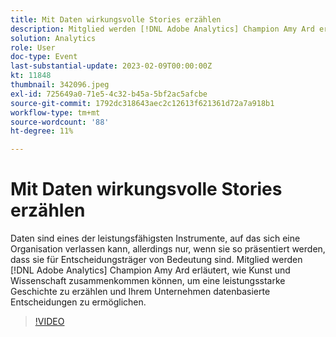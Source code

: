 ```yaml
---
title: Mit Daten wirkungsvolle Stories erzählen
description: Mitglied werden [!DNL Adobe Analytics] Champion Amy Ard erläutert, wie Kunst und Wissenschaft zusammenkommen können, um eine leistungsstarke Geschichte zu erzählen und Ihrem Unternehmen datenbasierte Entscheidungen zu ermöglichen.
solution: Analytics
role: User
doc-type: Event
last-substantial-update: 2023-02-09T00:00:00Z
kt: 11848
thumbnail: 342096.jpeg
exl-id: 725649a0-71e5-4c32-b45a-5bf2ac5afcbe
source-git-commit: 1792dc318643aec2c12613f621361d72a7a918b1
workflow-type: tm+mt
source-wordcount: '88'
ht-degree: 11%

---
```


# Mit Daten wirkungsvolle Stories erzählen

Daten sind eines der leistungsfähigsten Instrumente, auf das sich eine Organisation verlassen kann, allerdings nur, wenn sie so präsentiert werden, dass sie für Entscheidungsträger von Bedeutung sind. Mitglied werden [!DNL Adobe Analytics] Champion Amy Ard erläutert, wie Kunst und Wissenschaft zusammenkommen können, um eine leistungsstarke Geschichte zu erzählen und Ihrem Unternehmen datenbasierte Entscheidungen zu ermöglichen.

>[!VIDEO](https://video.tv.adobe.com/v/342096/?quality=12&learn=on)
